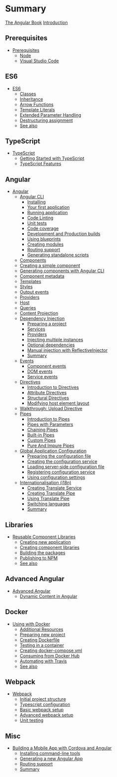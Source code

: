 # Summary

[The Angular Book](title-page.md)
[Introduction](ch00-00-introduction.md)

## Prerequisites

- [Prerequisites](ch00-01-prerequisites.md)
  - [Node]()
  - [Visual Studio Code]()

## ES6

- [ES6](ch01-00-es6.md)
  - [Classes]()
  - [Inheritance]()
  - [Arrow Functions]()
  - [Template Literals]()
  - [Extended Parameter Handling]()
  - [Destructuring assignment]()
  - [See also]()

## TypeScript

- [TypeScript]()
  - [Getting Started with TypeScript]()
  - [TypeScript Features]()

## Angular

- [Angular]()
  - [Angular CLI]()
    - [Installing]()
    - [Your first application]()
    - [Running application]()
    - [Code Linting]()
    - [Unit tests]()
    - [Code coverage]()
    - [Development and Production builds]()
    - [Using blueprints]()
    - [Creating modules]()
    - [Routing support]()
    - [Generating standalone scripts]()
  - [Components]()
   - [Creating a simple component]()
   - [Generating components with Angular CLI]()
   - [Component metadata]()
   - [Templates]()
   - [Styles]()
   - [Output events]()
   - [Providers]()
   - [Host]()
   - [Queries]()
   - [Content Projection]()
  - [Dependency Injection]()
    - [Preparing a project]()
    - [Services]()
    - [Providers]()
    - [Injecting multiple instances]()
    - [Optional dependencies]()
    - [Manual injection with ReflectiveInjector]()
    - [Summary]()
  - [Events]()
    - [Component events]()
    - [DOM events]()
    - [Service events]()
  - [Directives]()
    - [Introduction to Directives]()
    - [Attribute Directives]()
    - [Structural Directives]()
    - [Modifying host element layout]()
  - [Walkthrough: Upload Directive]()
  - [Pipes]()
    - [Introduction to Pipes]()
    - [Pipes with Parameters]()
    - [Chaining Pipes]()
    - [Built-in Pipes]()
    - [Custom Pipes]()
    - [Pure And Impure Pipes]()
  - [Global Application Configuration]()
    - [Preparing the configuration file]()
    - [Creating the configuration service]()
    - [Loading server-side configuration file]()
    - [Registering configuration service]()
    - [Using configuration settings]()
  - [Internationalisation (i18n)]()
    - [Creating Translate Service]()
    - [Creating Translate Pipe]()
    - [Using Translate Pipe]()
    - [Switching languages]()
    - [Summary]()

## Libraries

- [Reusable Component Libraries]()
  - [Creating new application]()
  - [Creating component libraries]()
  - [Building the packages]()
  - [Publishing to NPM]()
  - [See also]()

## Advanced Angular

- [Advanced Angular]()
  - [Dynamic Content in Angular]()

## Docker

- [Using with Docker]()
  - [Additional Resources]()
  - [Preparing new project]()
  - [Creating Dockerfile]()
  - [Testing in a container]()
  - [Creating docker-compose.yml]()
  - [Consuming from Docker Hub]()
  - [Automating with Travis]()
  - [See also]()

## Webpack

- [Webpack]()
  - [Initial project structure]()
  - [Typescript configuration]()
  - [Basic webpack setup]()
  - [Advanced webpack setup]()
  - [Unit testing]()

## Misc

- [Building a Mobile App with Cordova and Angular]()
  - [Installing command-line tools]()
  - [Generating a new Angular App]()
  - [Routing support]()
  - [Summary]()
